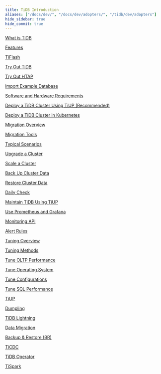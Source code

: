 ```yaml
---
title: TiDB Introduction
aliases: ["/docs/dev/", "/docs/dev/adopters/", "/tidb/dev/adopters"]
hide_sidebar: true
hide_commit: true
---
```


<LearningPathContainer platform="tidb" title="TiDB" subTitle="TiDB is an open-source NewSQL database that supports Hybrid Transactional and Analytical Processing (HTAP) workloads. Find the guide, samples, and references you need to use TiDB.">

<LearningPath label="Learn" icon="cloud1">

[What is TiDB](https://docs.pingcap.com/tidb/v5.4/overview)

[Features](https://docs.pingcap.com/tidb/v5.4/basic-features)

[TiFlash](https://docs.pingcap.com/tidb/v5.4/tiflash-overview)

</LearningPath>

<LearningPath label="Try" icon="cloud5">

[Try Out TiDB](https://docs.pingcap.com/tidb/v5.4/quick-start-with-tidb)

[Try Out HTAP](https://docs.pingcap.com/tidb/v5.4/quick-start-with-htap)

[Import Example Database](https://docs.pingcap.com/tidb/v5.4/import-example-data)

</LearningPath>

<LearningPath label="Deploy" icon="deploy">

[Software and Hardware Requirements](https://docs.pingcap.com/tidb/v5.4/hardware-and-software-requirements)

[Deploy a TiDB Cluster Using TiUP (Recommended)](https://docs.pingcap.com/tidb/v5.4/production-deployment-using-tiup)

[Deploy a TiDB Cluster in Kubernetes](https://docs.pingcap.com/tidb/v5.4/tidb-in-kubernetes)

</LearningPath>

<LearningPath label="Migrate" icon="cloud3">

[Migration Overview](https://docs.pingcap.com/tidb/v5.4/migration-overview)

[Migration Tools](https://docs.pingcap.com/tidb/v5.4/migration-tools)

[Typical Scenarios](https://docs.pingcap.com/tidb/v5.4/migrate-aurora-to-tidb)

</LearningPath>

<LearningPath label="Maintain" icon="maintain">

[Upgrade a Cluster](https://docs.pingcap.com/tidb/v5.4/upgrade-tidb-using-tiup)

[Scale a Cluster](https://docs.pingcap.com/tidb/v5.4/scale-tidb-using-tiup)

[Back Up Cluster Data](https://docs.pingcap.com/tidb/v5.4/br-usage-backup)

[Restore Cluster Data](https://docs.pingcap.com/tidb/v5.4/br-usage-restore)

[Daily Check](https://docs.pingcap.com/tidb/v5.4/daily-check)

[Maintain TiDB Using TiUP](https://docs.pingcap.com/tidb/v5.4/maintain-tidb-using-tiup)

</LearningPath>

<LearningPath label="Monitor" icon="cloud6">

[Use Prometheus and Grafana](https://docs.pingcap.com/tidb/v5.4/tidb-monitoring-framework)

[Monitoring API](https://docs.pingcap.com/tidb/v5.4/tidb-monitoring-api)

[Alert Rules](https://docs.pingcap.com/tidb/v5.4/alert-rules)

</LearningPath>

<LearningPath label="Tune" icon="tidb-cloud-tune">

[Tuning Overview](https://docs.pingcap.com/tidb/v5.4/performance-tuning-overview)

[Tuning Methods](https://docs.pingcap.com/tidb/v5.4/performance-tuning-methods)

[Tune OLTP Performance](https://docs.pingcap.com/tidb/v5.4/performance-tuning-practices)

[Tune Operating System](https://docs.pingcap.com/tidb/v5.4/tune-operating-system)

[Tune Configurations](https://docs.pingcap.com/tidb/v5.4/configure-memory-usage)

[Tune SQL Performance](https://docs.pingcap.com/tidb/v5.4/sql-tuning-overview)

</LearningPath>

<LearningPath label="Tools" icon="doc7">

[TiUP](https://docs.pingcap.com/tidb/v5.4/tiup-overview)

[Dumpling](https://docs.pingcap.com/tidb/v5.4/dumpling-overview)

[TiDB Lightning](https://docs.pingcap.com/tidb/v5.4/tidb-lightning-overview)

[Data Migration](https://docs.pingcap.com/tidb/v5.4/dm-overview)

[Backup & Restore (BR)](https://docs.pingcap.com/tidb/v5.4/backup-and-restore-overview)

[TiCDC](https://docs.pingcap.com/tidb/v5.4/ticdc-overview)

[TiDB Operator](https://docs.pingcap.com/tidb/v5.4/tidb-operator-overview)

[TiSpark](https://docs.pingcap.com/tidb/v5.4/tispark-overview)

</LearningPath>

</LearningPathContainer>
